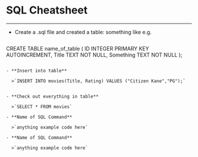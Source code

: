 # SQL Cheatsheet
---
- Create a .sql file and created a table:
something like e.g.
>```
CREATE TABLE name_of_table (
  ID INTEGER PRIMARY KEY AUTOINCREMENT,
  Title TEXT NOT NULL,
  Something TEXT NOT NULL
);
```

- **Insert into table**

  >`INSERT INTO movies(Title, Rating) VALUES ("Citizen Kane","PG");`


- **Check out everything in table**

  >`SELECT * FROM movies`

- **Name of SQL Command**

  >`anything example code here`

- **Name of SQL Command**

  >`anything example code here`
